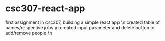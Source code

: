 # csc307-react-app

first assignment in csc307, building a simple react app \n
created table of names/respective jobs \n
created input parameter and delete button to add/remove people \n
